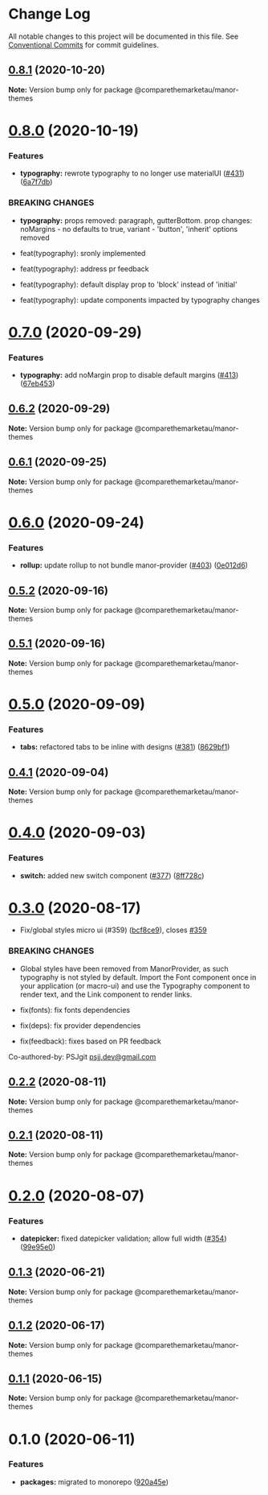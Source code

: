 # Change Log

All notable changes to this project will be documented in this file.
See [Conventional Commits](https://conventionalcommits.org) for commit guidelines.

## [0.8.1](https://github.com/comparethemarketau/manor-react/compare/@comparethemarketau/manor-themes@0.8.0...@comparethemarketau/manor-themes@0.8.1) (2020-10-20)

**Note:** Version bump only for package @comparethemarketau/manor-themes





# [0.8.0](https://github.com/comparethemarketau/manor-react/compare/@comparethemarketau/manor-themes@0.7.0...@comparethemarketau/manor-themes@0.8.0) (2020-10-19)


### Features

* **typography:** rewrote typography to no longer use materialUI ([#431](https://github.com/comparethemarketau/manor-react/issues/431)) ([6a7f7db](https://github.com/comparethemarketau/manor-react/commit/6a7f7dbef8f8bea684655f598c2ec9d55b814c34))


### BREAKING CHANGES

* **typography:** props removed: paragraph, gutterBottom. prop changes: noMargins - no defaults to
true, variant - 'button', 'inherit' options removed

* feat(typography): sronly implemented

* feat(typography): address pr feedback

* feat(typography): default display prop to 'block' instead of 'initial'

* feat(typography): update components impacted by typography changes





# [0.7.0](https://github.com/comparethemarketau/manor-react/compare/@comparethemarketau/manor-themes@0.6.2...@comparethemarketau/manor-themes@0.7.0) (2020-09-29)


### Features

* **typography:** add noMargin prop to disable default margins ([#413](https://github.com/comparethemarketau/manor-react/issues/413)) ([67eb453](https://github.com/comparethemarketau/manor-react/commit/67eb453ae782bb9fd424affb3cb2706a0a314678))





## [0.6.2](https://github.com/comparethemarketau/manor-react/compare/@comparethemarketau/manor-themes@0.6.1...@comparethemarketau/manor-themes@0.6.2) (2020-09-29)

**Note:** Version bump only for package @comparethemarketau/manor-themes





## [0.6.1](https://github.com/comparethemarketau/manor-react/compare/@comparethemarketau/manor-themes@0.6.0...@comparethemarketau/manor-themes@0.6.1) (2020-09-25)

**Note:** Version bump only for package @comparethemarketau/manor-themes





# [0.6.0](https://github.com/comparethemarketau/manor-react/compare/@comparethemarketau/manor-themes@0.5.2...@comparethemarketau/manor-themes@0.6.0) (2020-09-24)


### Features

* **rollup:** update rollup to not bundle manor-provider ([#403](https://github.com/comparethemarketau/manor-react/issues/403)) ([0e012d6](https://github.com/comparethemarketau/manor-react/commit/0e012d6fbadcf0ec99857c22e148cacd6265b60a))





## [0.5.2](https://github.com/comparethemarketau/manor-react/compare/@comparethemarketau/manor-themes@0.5.1...@comparethemarketau/manor-themes@0.5.2) (2020-09-16)

**Note:** Version bump only for package @comparethemarketau/manor-themes





## [0.5.1](https://github.com/comparethemarketau/manor-react/compare/@comparethemarketau/manor-themes@0.5.0...@comparethemarketau/manor-themes@0.5.1) (2020-09-16)

**Note:** Version bump only for package @comparethemarketau/manor-themes





# [0.5.0](https://github.com/comparethemarketau/manor-react/compare/@comparethemarketau/manor-themes@0.4.1...@comparethemarketau/manor-themes@0.5.0) (2020-09-09)


### Features

* **tabs:** refactored tabs to be inline with designs ([#381](https://github.com/comparethemarketau/manor-react/issues/381)) ([8629bf1](https://github.com/comparethemarketau/manor-react/commit/8629bf136255e3204c46190ace160d2862bcd31b))





## [0.4.1](https://github.com/comparethemarketau/manor-react/compare/@comparethemarketau/manor-themes@0.4.0...@comparethemarketau/manor-themes@0.4.1) (2020-09-04)

**Note:** Version bump only for package @comparethemarketau/manor-themes





# [0.4.0](https://github.com/comparethemarketau/manor-react/compare/@comparethemarketau/manor-themes@0.3.0...@comparethemarketau/manor-themes@0.4.0) (2020-09-03)


### Features

* **switch:** added new switch component ([#377](https://github.com/comparethemarketau/manor-react/issues/377)) ([8ff728c](https://github.com/comparethemarketau/manor-react/commit/8ff728c26058454d0367d5dd84ab0a65436cc62b))





# [0.3.0](https://github.com/comparethemarketau/manor-react/compare/@comparethemarketau/manor-themes@0.2.2...@comparethemarketau/manor-themes@0.3.0) (2020-08-17)


* Fix/global styles micro ui (#359) ([bcf8ce9](https://github.com/comparethemarketau/manor-react/commit/bcf8ce92ba170a51113a4022728da22f47a6a768)), closes [#359](https://github.com/comparethemarketau/manor-react/issues/359)


### BREAKING CHANGES

* Global styles have been removed from ManorProvider, as such typography is not
styled by default. Import the Font component once in your application (or macro-ui) and use the
Typography component to render text, and the Link component to render links.

* fix(fonts): fix fonts dependencies

* fix(deps): fix provider dependencies

* fix(feedback): fixes based on PR feedback

Co-authored-by: PSJgit <psjj.dev@gmail.com>





## [0.2.2](https://github.com/comparethemarketau/manor-react/compare/@comparethemarketau/manor-themes@0.2.1...@comparethemarketau/manor-themes@0.2.2) (2020-08-11)

**Note:** Version bump only for package @comparethemarketau/manor-themes





## [0.2.1](https://github.com/comparethemarketau/manor-react/compare/@comparethemarketau/manor-themes@0.2.0...@comparethemarketau/manor-themes@0.2.1) (2020-08-11)

**Note:** Version bump only for package @comparethemarketau/manor-themes





# [0.2.0](https://github.com/comparethemarketau/manor-react/compare/@comparethemarketau/manor-themes@0.1.3...@comparethemarketau/manor-themes@0.2.0) (2020-08-07)


### Features

* **datepicker:** fixed datepicker validation; allow full width ([#354](https://github.com/comparethemarketau/manor-react/issues/354)) ([99e95e0](https://github.com/comparethemarketau/manor-react/commit/99e95e0bd721acc1977faa4b17e568d22f56dc87))





## [0.1.3](https://github.com/comparethemarketau/manor-react/compare/@comparethemarketau/manor-themes@0.1.2...@comparethemarketau/manor-themes@0.1.3) (2020-06-21)

**Note:** Version bump only for package @comparethemarketau/manor-themes





## [0.1.2](https://github.com/comparethemarketau/manor-react/compare/@comparethemarketau/manor-themes@0.1.1...@comparethemarketau/manor-themes@0.1.2) (2020-06-17)

**Note:** Version bump only for package @comparethemarketau/manor-themes





## [0.1.1](https://github.com/comparethemarketau/manor-react/compare/@comparethemarketau/manor-themes@0.1.0...@comparethemarketau/manor-themes@0.1.1) (2020-06-15)

**Note:** Version bump only for package @comparethemarketau/manor-themes





# 0.1.0 (2020-06-11)


### Features

* **packages:** migrated to monorepo ([920a45e](https://github.com/comparethemarketau/manor-react/commit/920a45ec4b40a19de32f39f29693cbe1b1f314ae))
